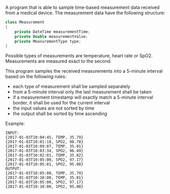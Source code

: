 A program that is able to sample time-based measurement data received from a medical device. The measurement data have the following structure:

```kotlin
class Measurement
{
    private DateTime measurementTime;
    private Double measurementValue;
    private MeasurementType type;
}
```

Possible types of measurements are temperature, heart rate or SpO2. Measurements are measured exact to the second.

This program samples the received measurements into a 5-minute interval based on the following rules:
- each type of measurement shall be sampled separately
- from a 5-minute interval only the last measurement shall be taken
- if a measurement timestamp will exactly match a 5-minute interval border, it shall be used
for the current interval
- the input values are not sorted by time
- the output shall be sorted by time ascending

Example:
```
INPUT:
{2017-01-03T10:04:45, TEMP, 35.79}
{2017-01-03T10:01:18, SPO2, 98.78}
{2017-01-03T10:09:07, TEMP, 35.01}
{2017-01-03T10:03:34, SPO2, 96.49}
{2017-01-03T10:02:01, TEMP, 35.82}
{2017-01-03T10:05:00, SPO2, 97.17}
{2017-01-03T10:05:01, SPO2, 95.08}
OUTPUT:
{2017-01-03T10:05:00, TEMP, 35.79}
{2017-01-03T10:10:00, TEMP, 35.01}
{2017-01-03T10:05:00, SPO2, 97.17}
{2017-01-03T10:10:00, SPO2, 95.08}
```
